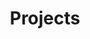 ---
layout: list
title: Projects
slug: projects
menu: true
description: >
  Projects Category
accent_color: rgb(38,139,210)
accent_image:
  background: rgb(32,32,32)
---